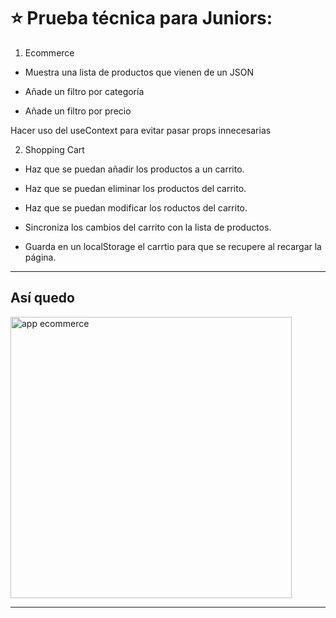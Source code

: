 # :star: Prueba técnica  para Juniors: 

1. Ecommerce

- Muestra una lista de productos que vienen de un JSON

- Añade un filtro por categoría

- Añade un filtro por precio

Hacer uso del useContext para evitar pasar props innecesarias

2. Shopping Cart

- Haz que se puedan añadir los productos a un carrito.

- Haz que se puedan eliminar los productos del carrito.

- Haz que se puedan modificar los roductos del carrito.

- Sincroniza los cambios del carrito con la lista de productos.

- Guarda en un localStorage el carrtio para que se recupere al recargar la página.

---

## Así quedo

<img src="https://user-images.githubusercontent.com/72580574/229947015-6f41ab4f-5f73-4852-aea0-baee7712797d.png" width=450 alt="app ecommerce" >

---
